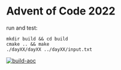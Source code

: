 # Advent of Code 2022
run and test:
```shell
mkdir build && cd build
cmake .. && make
./dayXX/dayXX ../dayXX/input.txt
```
[![build-aoc](https://github.com/JellevanKraaij/AoC-2022/actions/workflows/build-aoc.yml/badge.svg)](https://github.com/JellevanKraaij/AoC-2022/actions/workflows/build-aoc.yml)
